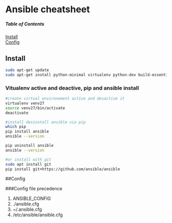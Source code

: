 # Ansible cheatsheet

##### Table of Contents
[Install](#install)  
[Config](#config)

<a name="install"/>

## Install  
```bash
sudo apt-get update
sudo apt-get install python-minimal virtualenv python-dev build-essential
```
### Vitualenv active and deactive, pip and ansible install

```bash
#create virtual environement active and desactive it
virtualenv venv27
source venv27/bin/activate
deactivate

#install desinstall ansible via pip
which pip
pip install ansible
ansible --version

pip uninstall ansible
ansible --version

#or install with git
sudo apt install git
pip install git+https://github.com/ansible/ansible

```

<a name="install"/>

##Config

###Config file precedence

1. ANSIBLE_CONFIG
2. ./ansible.cfg
3. ~/.ansible.cfg
4. /etc/ansible/ansible.cfg

